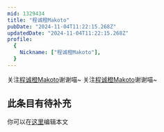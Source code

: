 ```yaml
---
mid: 1329434
title: "程诚橙Makoto"
pubDate: "2024-11-04T11:22:15.268Z"
updatedDate: "2024-11-04T11:22:15.268Z"
profile:
  {
    Nickname: ["程诚橙Makoto"],
  }
---
```


关注[程诚橙Makoto](https://space.bilibili.com/1329434)谢谢喵~ 关注[程诚橙Makoto](https://space.bilibili.com/1329434)谢谢喵~

## 此条目有待补充
你可以在[这里](https://github.com/Yuhanawa/VTuber.ICU-Content/edit/master/v/程诚橙Makoto/index.md)编辑本文
